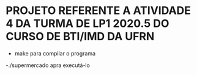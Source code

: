 # PROJETO REFERENTE A ATIVIDADE 4 DA TURMA DE LP1 2020.5 DO CURSO DE BTI/IMD DA UFRN

-  make para compilar o programa

-./supermercado apra executá-lo